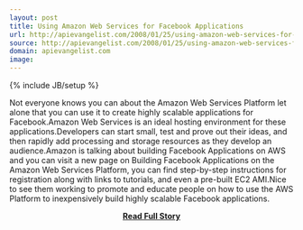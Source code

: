 ```yaml
---
layout: post
title: Using Amazon Web Services for Facebook Applications
url: http://apievangelist.com/2008/01/25/using-amazon-web-services-for-facebook-applications/
source: http://apievangelist.com/2008/01/25/using-amazon-web-services-for-facebook-applications/
domain: apievangelist.com
image: 
---
```

{% include JB/setup %}<p>Not everyone knows you can about the Amazon Web Services Platform let alone that you can use it to create highly scalable applications for Facebook.Amazon Web Services is an ideal hosting environment for these applications.Developers can start small, test and prove out their ideas, and then rapidly add processing and storage resources as they develop an audience.Amazon is talking about building Facebook Applications on AWS and you can visit a new page on Building Facebook Applications on the Amazon Web Services Platform, you can find step-by-step instructions for registration along with links to tutorials, and even a pre-built EC2 AMI.Nice to see them working to promote and educate people on how to use the AWS Platform to inexpensively build highly scalable Facebook applications.</p>
<center><p><a href="http://apievangelist.com/2008/01/25/using-amazon-web-services-for-facebook-applications/" style='padding:25px; font-sze:18px; font-weight: bold;'>Read Full Story</a></p></center>
